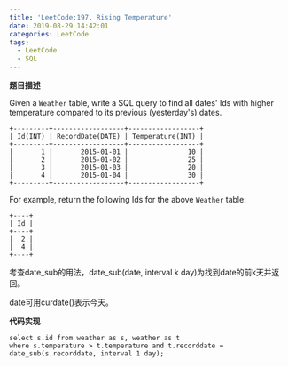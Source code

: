 ```yaml
---
title: 'LeetCode:197. Rising Temperature'
date: 2019-08-29 14:42:01
categories: LeetCode
tags:
  - LeetCode
  - SQL
---
```


**题目描述**

Given a `Weather` table, write a SQL query to find all dates' Ids with higher temperature compared to its previous (yesterday's) dates.

```
+---------+------------------+------------------+
| Id(INT) | RecordDate(DATE) | Temperature(INT) |
+---------+------------------+------------------+
|       1 |       2015-01-01 |               10 |
|       2 |       2015-01-02 |               25 |
|       3 |       2015-01-03 |               20 |
|       4 |       2015-01-04 |               30 |
+---------+------------------+------------------+
```

For example, return the following Ids for the above `Weather` table:

```
+----+
| Id |
+----+
|  2 |
|  4 |
+----+
```

<!--more-->



考查date_sub的用法，date_sub(date, interval k day)为找到date的前k天并返回。

date可用curdate()表示今天。

**代码实现**

```
select s.id from weather as s, weather as t
where s.temperature > t.temperature and t.recorddate = date_sub(s.recorddate, interval 1 day);
```

